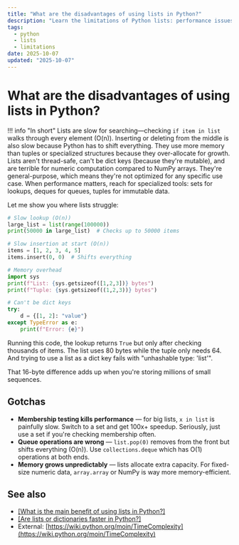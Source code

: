 ```yaml
---
title: "What are the disadvantages of using lists in Python?"
description: "Learn the limitations of Python lists: performance issues, memory overhead, and when to use alternatives instead."
tags:
  - python
  - lists
  - limitations
date: 2025-10-07
updated: "2025-10-07"
---
```


# What are the disadvantages of using lists in Python?

<!-- more -->

!!! info "In short"
    Lists are slow for searching—checking `if item in list` walks through every element (O(n)). Inserting or deleting from the middle is also slow because Python has to shift everything. They use more memory than tuples or specialized structures because they over-allocate for growth. Lists aren't thread-safe, can't be dict keys (because they're mutable), and are terrible for numeric computation compared to NumPy arrays. They're general-purpose, which means they're not optimized for any specific use case. When performance matters, reach for specialized tools: sets for lookups, deques for queues, tuples for immutable data.

Let me show you where lists struggle:

```python
# Slow lookup (O(n))
large_list = list(range(100000))
print(50000 in large_list)  # Checks up to 50000 items

# Slow insertion at start (O(n))
items = [1, 2, 3, 4, 5]
items.insert(0, 0)  # Shifts everything

# Memory overhead
import sys
print(f"List: {sys.getsizeof([1,2,3])} bytes")
print(f"Tuple: {sys.getsizeof((1,2,3))} bytes")

# Can't be dict keys
try:
    d = {[1, 2]: "value"}
except TypeError as e:
    print(f"Error: {e}")
```

Running this code, the lookup returns `True` but only after checking thousands of items. The list uses 80 bytes while the tuple only needs 64. And trying to use a list as a dict key fails with "unhashable type: 'list'".

That 16-byte difference adds up when you're storing millions of small sequences.

## Gotchas

* **Membership testing kills performance** — for big lists, `x in list` is painfully slow. Switch to a set and get 100x+ speedup. Seriously, just use a set if you're checking membership often.
* **Queue operations are wrong** — `list.pop(0)` removes from the front but shifts everything (O(n)). Use `collections.deque` which has O(1) operations at both ends.
* **Memory grows unpredictably** — lists allocate extra capacity. For fixed-size numeric data, `array.array` or NumPy is way more memory-efficient.

## See also

* [[What is the main benefit of using lists in Python?]](./main-benefit-of-using-lists-in-python.md)
* [[Are lists or dictionaries faster in Python?]](./are-lists-or-dictionaries-faster.md)
* External: [https://wiki.python.org/moin/TimeComplexity](https://wiki.python.org/moin/TimeComplexity)

<script type="application/ld+json">
{
  "@context": "https://schema.org",
  "@type": "FAQPage",
  "mainEntity": [{
    "@type": "Question",
    "name": "What are the disadvantages of using lists in Python?",
    "acceptedAnswer": {
      "@type": "Answer",
      "text": "Lists are slow for searching—checking if item in list walks through every element (O(n)). Inserting or deleting from the middle is also slow because Python has to shift everything. They use more memory than tuples or specialized structures because they over-allocate for growth. Lists aren't thread-safe, can't be dict keys (because they're mutable), and are terrible for numeric computation compared to NumPy arrays. They're general-purpose, which means they're not optimized for any specific use case. When performance matters, reach for specialized tools: sets for lookups, deques for queues, tuples for immutable data."
    }
  }]
}
</script>
